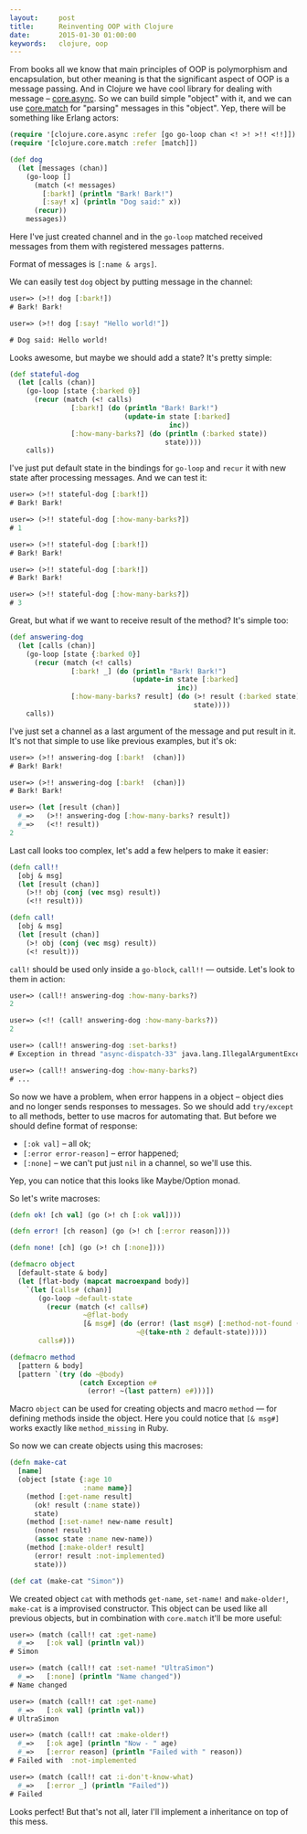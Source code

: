 ```yaml
---
layout:     post
title:      Reinventing OOP with Clojure
date:       2015-01-30 01:00:00
keywords:   clojure, oop
---
```


From books all we know that main principles of OOP is polymorphism and encapsulation,
but other meaning is that the significant aspect of OOP is a message passing.
And in Clojure we have cool library for dealing with message &ndash;
[core.async](https://github.com/clojure/core.async). So we can build simple "object"
with it, and we can use [core.match](https://github.com/clojure/core.match) for "parsing" messages
in this "object".
Yep, there will be something like Erlang actors:

```clojure
(require '[clojure.core.async :refer [go go-loop chan <! >! >!! <!!]])
(require '[clojure.core.match :refer [match]])

(def dog
  (let [messages (chan)]
    (go-loop []
      (match (<! messages)
        [:bark!] (println "Bark! Bark!")
        [:say! x] (println "Dog said:" x))
      (recur))
    messages))
```

Here I've just created channel and in the `go-loop` matched received messages from them with
registered messages patterns.

Format of messages is `[:name & args]`.

We can easily test `dog` object by putting message in the channel:

```clojure
user=> (>!! dog [:bark!])
# Bark! Bark!

user=> (>!! dog [:say! "Hello world!"])

# Dog said: Hello world!
```

Looks awesome, but maybe we should add a state?  It's pretty simple:

```clojure
(def stateful-dog
  (let [calls (chan)]
    (go-loop [state {:barked 0}]
      (recur (match (<! calls)
               [:bark!] (do (println "Bark! Bark!")
                            (update-in state [:barked]
                                       inc))
               [:how-many-barks?] (do (println (:barked state))
                                      state))))
    calls))
```
I've just put default state in the bindings for `go-loop` and
`recur` it with new state after processing messages.
And we can test it:

```clojure
user=> (>!! stateful-dog [:bark!])
# Bark! Bark!

user=> (>!! stateful-dog [:how-many-barks?])
# 1

user=> (>!! stateful-dog [:bark!])
# Bark! Bark!

user=> (>!! stateful-dog [:bark!])
# Bark! Bark!

user=> (>!! stateful-dog [:how-many-barks?])
# 3
```

Great, but what if we want to receive result of the method? It's simple too:

```clojure
(def answering-dog
  (let [calls (chan)]
    (go-loop [state {:barked 0}]
      (recur (match (<! calls)
               [:bark! _] (do (println "Bark! Bark!")
                              (update-in state [:barked]
                                         inc))
               [:how-many-barks? result] (do (>! result (:barked state))
                                             state))))
    calls))
```

I've just set a channel as a last argument of the message and put result in it.
It's not that simple to use like previous examples, but it's ok:

```clojure
user=> (>!! answering-dog [:bark!  (chan)])
# Bark! Bark!

user=> (>!! answering-dog [:bark!  (chan)])
# Bark! Bark!

user=> (let [result (chan)]
  #_=>   (>!! answering-dog [:how-many-barks? result])
  #_=>   (<!! result))
2
```

Last call looks too complex, let's add a few helpers to make it easier:

```clojure
(defn call!!
  [obj & msg]
  (let [result (chan)]
    (>!! obj (conj (vec msg) result))
    (<!! result)))

(defn call!
  [obj & msg]
  (let [result (chan)]
    (>! obj (conj (vec msg) result))
    (<! result)))
```

`call!` should be used only inside a `go-block`, `call!!` &mdash; outside. Let's look to them in action:

```clojure
user=> (call!! answering-dog :how-many-barks?)
2

user=> (<!! (call! answering-dog :how-many-barks?))
2

user=> (call!! answering-dog :set-barks!)
# Exception in thread "async-dispatch-33" java.lang.IllegalArgumentException: No matching clause: [:set-barks!...

user=> (call!! answering-dog :how-many-barks?)
# ...
```

So now we have a problem, when error happens in a object &ndash; object dies and no longer
sends responses to messages. So we should add `try/except` to all methods, better to use macros for
automating that. But before we should define format of response:

* `[:ok val]` &ndash; all ok;
* `[:error error-reason]` &ndash; error happened;
* `[:none]` &ndash; we can't put just `nil` in a channel, so we'll use this.

Yep, you can notice that this looks like Maybe/Option monad.

So let's write macroses:

```clojure
(defn ok! [ch val] (go (>! ch [:ok val])))

(defn error! [ch reason] (go (>! ch [:error reason])))

(defn none! [ch] (go (>! ch [:none])))

(defmacro object
  [default-state & body]
  (let [flat-body (mapcat macroexpand body)]
    `(let [calls# (chan)]
       (go-loop ~default-state
         (recur (match (<! calls#)
                  ~@flat-body
                  [& msg#] (do (error! (last msg#) [:method-not-found (first msg#)])
                               ~@(take-nth 2 default-state)))))
       calls#)))

(defmacro method
  [pattern & body]
  [pattern `(try (do ~@body)
                 (catch Exception e#
                   (error! ~(last pattern) e#)))])
```

Macro `object` can be used for creating objects and macro `method` &mdash; for defining methods inside the object.
Here you could notice that `[& msg#]` works exactly like `method_missing` in Ruby.

So now we can create objects using this macroses:

```clojure
(defn make-cat
  [name]
  (object [state {:age 10
                  :name name}]
    (method [:get-name result]
      (ok! result (:name state))
      state)
    (method [:set-name! new-name result]
      (none! result)
      (assoc state :name new-name))
    (method [:make-older! result]
      (error! result :not-implemented)
      state)))

(def cat (make-cat "Simon"))
```

We created object `cat` with methods `get-name`, `set-name!` and `make-older!`, `make-cat` is a
improvised constructor. This object can be used like all previous objects, but in combination
with `core.match` it'll be more useful:

```clojure
user=> (match (call!! cat :get-name)
  #_=>   [:ok val] (println val))
# Simon

user=> (match (call!! cat :set-name! "UltraSimon")
  #_=>   [:none] (println "Name changed"))
# Name changed

user=> (match (call!! cat :get-name)
  #_=>   [:ok val] (println val))
# UltraSimon

user=> (match (call!! cat :make-older!)
  #_=>   [:ok age] (println "Now - " age)
  #_=>   [:error reason] (println "Failed with " reason))
# Failed with  :not-implemented

user=> (match (call!! cat :i-don't-know-what)
  #_=>   [:error _] (println "Failed"))
# Failed
```

Looks perfect! But that's not all, later I'll implement a inheritance on top of this mess.
